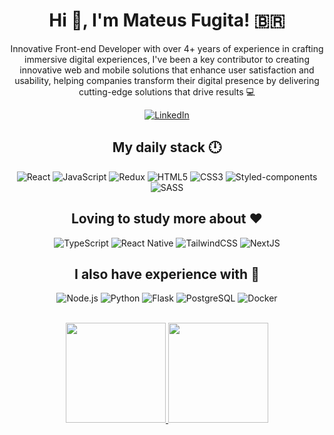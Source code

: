 <h1 align='center'>
  Hi 👋, I'm Mateus Fugita! 🇧🇷
</h1>

<div align='center'>
  <p>
    Innovative Front-end Developer with over 4+ years of experience in crafting immersive digital experiences, I've been a key contributor to creating innovative web and mobile solutions that enhance user satisfaction and usability, helping companies transform their digital presence by delivering cutting-edge solutions that drive results 💻
  </p>
  <a href='https://www.linkedin.com/in/mateus-fugita/'>
    <img src='https://img.shields.io/badge/LinkedIn-%230077B5.svg?&style=flat-square&logo=linkedin&logoColor=white' alt='LinkedIn'/>
  </a>
</div>

<h2 align='center'>
  My daily stack 🕛
</h2>
<div align='center'>
  <img src='https://img.shields.io/badge/React-20232A?style=for-the-badge&logo=react&logoColor=61DAFB' alt='React'/>
  <img src='https://img.shields.io/badge/JavaScript-323330?style=for-the-badge&logo=javascript&logoColor=F7DF1E' alt='JavaScript'/>
  <img src='https://img.shields.io/badge/Redux-593D88?style=for-the-badge&logo=redux&logoColor=white' alt='Redux'/>
  <img src='https://img.shields.io/badge/HTML5-E34F26?style=for-the-badge&logo=html5&logoColor=white' alt='HTML5'/>
  <img src='https://img.shields.io/badge/CSS3-1572B6?style=for-the-badge&logo=css3&logoColor=white' alt='CSS3'/>
  <img src='https://img.shields.io/badge/styled--components-DB7093?style=for-the-badge&logo=styled-components&logoColor=white' alt='Styled-components'/>
  <img src='https://img.shields.io/badge/Sass-CC6699?style=for-the-badge&logo=sass&logoColor=white' alt='SASS' />
</div>

<h2 align='center'>
  Loving to study more about ♥️
</h2>
<div align='center'>
  <img src='https://img.shields.io/badge/TypeScript-007ACC?style=for-the-badge&logo=typescript&logoColor=white' alt='TypeScript'/>
  <img src='https://img.shields.io/badge/React_Native-20232A?style=for-the-badge&logo=react&logoColor=61DAFB' alt='React Native'/>
  <img src='https://img.shields.io/badge/Tailwind_CSS-38B2AC?style=for-the-badge&logo=tailwind-css&logoColor=white' alt='TailwindCSS'/>
  <img src='https://img.shields.io/badge/next.js-000000?style=for-the-badge&logo=nextdotjs&logoColor=white' alt='NextJS' />
</div>

<h2 align='center'>
  I also have experience with 🧠
</h2>
<div align='center'>
  <img src='https://img.shields.io/badge/Node.js-43853D?style=for-the-badge&logo=node.js&logoColor=white' alt='Node.js'/>
  <img src='https://img.shields.io/badge/Python-14354C?style=for-the-badge&logo=python&logoColor=white' alt='Python'/>
  <img src='https://img.shields.io/badge/Flask-000000?style=for-the-badge&logo=flask&logoColor=white' alt='Flask'/>
  <img src='https://img.shields.io/badge/PostgreSQL-316192?style=for-the-badge&logo=postgresql&logoColor=white' alt='PostgreSQL'/>
  <img src='https://img.shields.io/badge/Docker-2496ED?style=for-the-badge&logo=docker&logoColor=white' alt='Docker'/>
</div>

<br/>

<p align="center">
  <a href="https://github.com/mateusfugita">
      <img height="160em" src="https://github-readme-stats.vercel.app/api?username=mateusfugita&theme=react&show_icons=true&include_all_commits=true&count_private=true" />
  </a>
  <a href="https://github.com/mateusfugita">
    <img height="160em" src="https://github-readme-stats.vercel.app/api/top-langs/?username=mateusfugita&layout=compact&theme=react" />
  </a>
</p>
